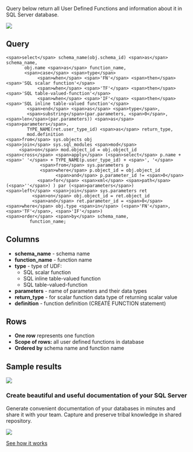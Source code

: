Query below return all User Defined Functions and information about it in SQL Server database.

[![](https://dataedo.com/asset/img/markdown/docs/test-article/3187eed29ce5b9127613e8a72fc11156.png)](https://dataedo.com/blog/confused-when-trying-to-work-with-databases?cta=kb-query-confused)

## Query

```
<span>select</span> schema_name(obj.schema_id) <span>as</span> schema_name,
       obj.name <span>as</span> function_name,
       <span>case</span> <span>type</span>
            <span>when</span> <span>'FN'</span> <span>then</span> <span>'SQL scalar function'</span>
            <span>when</span> <span>'TF'</span> <span>then</span> <span>'SQL table-valued-function'</span>
            <span>when</span> <span>'IF'</span> <span>then</span> <span>'SQL inline table-valued function'</span>
        <span>end</span> <span>as</span> <span>type</span>,
        <span>substring</span>(par.parameters, <span>0</span>, <span>len</span>(par.parameters)) <span>as</span> <span>parameters</span>,
        TYPE_NAME(ret.user_type_id) <span>as</span> return_type,
        mod.definition
<span>from</span> sys.objects obj
<span>join</span> sys.sql_modules <span>mod</span>
     <span>on</span> mod.object_id = obj.object_id
<span>cross</span> <span>apply</span> (<span>select</span> p.name + <span>' '</span> + TYPE_NAME(p.user_type_id) + <span>', '</span> 
             <span>from</span> sys.parameters p
             <span>where</span> p.object_id = obj.object_id 
                   <span>and</span> p.parameter_id != <span>0</span> 
            <span>for</span> <span>xml</span> <span>path</span> (<span>''</span>) ) par (<span>parameters</span>)
<span>left</span> <span>join</span> sys.parameters ret
          <span>on</span> obj.object_id = ret.object_id
          <span>and</span> ret.parameter_id = <span>0</span>
<span>where</span> obj.type <span>in</span> (<span>'FN'</span>, <span>'TF'</span>, <span>'IF'</span>)
<span>order</span> <span>by</span> schema_name,
         function_name;
```

## Columns

-   **schema\_name** - schema name
-   **function\_name** - function name
-   **type** - type of UDF:
    -   SQL scalar function
    -   SQL inline table-valued function
    -   SQL table-valued-function
-   **parameters** - name of parameters and their data types
-   **return\_type** - for scalar function data type of returning scalar value
-   **definition** - function definition (CREATE FUNCTION statement)

## Rows

-   **One row** represents one function
-   **Scope of rows:** all user defined functions in database
-   **Ordered by** schema name and function name

## Sample results

![](https://dataedo.com/asset/img/kb/query/sql-server/user-functions.png)

### Create beautiful and useful documentation of your SQL Server

Generate convenient documentation of your databases in minutes and share it with your team. Capture and preserve tribal knowledge in shared repository.

[![](https://dataedo.com/asset/img/markdown/docs/test-article/30c11fa4b210f11740f56e85ca8bf9c6.gif)](https://demo.dataedo.com/)

[See how it works](https://demo.dataedo.com/)